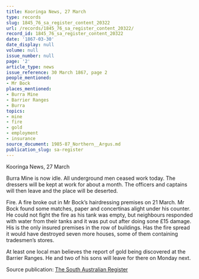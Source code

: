 ```yaml
---
title: Kooringa News, 27 March
type: records
slug: 1845_76_sa_register_content_20322
url: /records/1845_76_sa_register_content_20322/
record_id: 1845_76_sa_register_content_20322
date: '1867-03-30'
date_display: null
volume: null
issue_number: null
page: '2'
article_type: news
issue_reference: 30 March 1867, page 2
people_mentioned:
- Mr Bock
places_mentioned:
- Burra Mine
- Barrier Ranges
- Burra
topics:
- mine
- fire
- gold
- employment
- insurance
source_document: 1985-87_Northern__Argus.md
publication_slug: sa-register
---
```


Kooringa News, 27 March

Burra Mine is now idle.  All underground men ceased work today.  The dressers will be kept at work for about a month.  The officers and captains will then leave and the place will be deserted.

Fire.  A fire broke out in Mr Bock’s hairdressing premises on 21 March.  Mr Bock found some matches, paper and concertinas alight under his counter.  He could not fight the fire as his tank was empty, but neighbours responded with water from their tanks and it was put out after doing sone £15 damage.  His is the only insured premises in the row of buildings.  Has the fire spread it would have destroyed seven more houses, some of them containing tradesmen’s stores.

At least one local man believes the report of gold being discovered at the Barrier Ranges.  He and two of his sons will leave for there on Monday next.

Source publication: [The South Australian Register](/publications/sa-register/)
